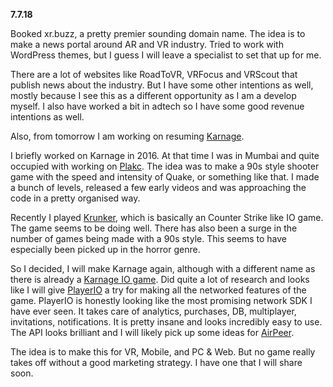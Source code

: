 __7.7.18__

Booked xr.buzz, a pretty premier sounding domain name. The idea is to make a news portal around AR and VR industry. Tried to work with WordPress themes, but I guess I will leave a specialist to set that up for me.  
  
There are a lot of websites like RoadToVR, VRFocus and VRScout that publish news about the industry. But I have some other intentions as well, mostly because I see this as a different opportunity as I am a develop myself. I also have worked a bit in adtech so I have some good revenue intentions as well.

Also, from tomorrow I am working on resuming [Karnage](https://www.facebook.com/KarnageFPS/).

I briefly worked on Karnage in 2016. At that time I was in Mumbai and quite occupied with working on [Plakc](http://www.plakc.com). The idea was to make a 90s style shooter game with the speed and intensity of Quake, or something like that. I made a bunch of levels, released a few early videos and was approaching the code in a pretty organised way.  
  
Recently I played [Krunker](Krunker.io), which is basically an Counter Strike like IO game. The game seems to be doing well. There has also been a surge in the number of games being made with a 90s style. This seems to have especially been picked up in the horror genre.

So I decided, I will make Karnage again, although with a different name as there is already a [Karnage IO game](http://www.Karnage.io). Did quite a lot of research and looks like I will give [PlayerIO](https://www.playerio.com) a try for making all the networked features of the game. PlayerIO is honestly looking like the most promising network SDK I have ever seen. It takes care of analytics, purchases, DB, multiplayer, invitations, notifications. It is pretty insane and looks incredibly easy to use. The API looks brilliant and I will likely pick up some ideas for [AirPeer](https//www.github.com/adrenak/AirPeer).

The idea is to make this for VR, Mobile, and PC & Web. But no game really takes off without a good marketing strategy. I have one that I will share soon.
